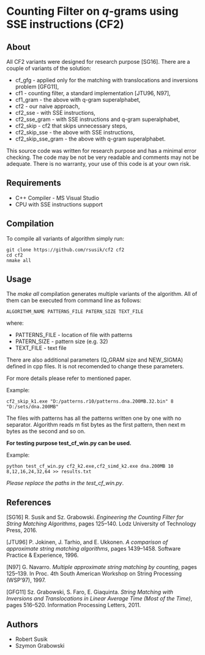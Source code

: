 # Counting Filter on *q*-grams using SSE instructions (CF2)

## About
All CF2 variants were designed for research purpose [SG16]. 
There are a couple of variants of the solution:
* cf_gfg - applied only for the matching with translocations and inversions problem [GFG11],
* cf1 - counting filter, a standard implementation [JTU96, N97],
* cf1_gram - the above with q-gram superalphabet,
* cf2 - our naive approach,
* cf2_sse - with SSE instructions,
* cf2_sse_gram - with SSE instructions and q-gram superalphabet,
* cf2_skip - cf2 that skips unnecessary steps,
* cf2_skip_sse - the above with SSE instructions,
* cf2_skip_sse_gram - the above with q-gram superalphabet.

This source code was written for research purpose and has a minimal error checking.
The code may be not be very readable and comments may not be adequate.
There is no warranty, your use of this code is at your own risk.

## Requirements

* C++ Compiler - MS Visual Studio
* CPU with SSE instructions support

## Compilation

To compile all variants of algorithm simply run:

```shell
git clone https://github.com/rsusik/cf2 cf2
cd cf2
nmake all
```

## Usage

The *make all* compilation generates multiple variants of the algorithm. All of them can be executed from command line as follows:

```shell
ALGORITHM_NAME PATTERNS_FILE PATERN_SIZE TEXT_FILE
```

where:

* PATTERNS_FILE - location of file with patterns
* PATERN_SIZE - pattern size (e.g. 32)
* TEXT_FILE - text file

There are also additional parameters (Q_GRAM size and NEW_SIGMA) defined in cpp files.
It is not recomended to change these parameters.

For more details please refer to mentioned paper.

Example:
```shell
cf2_skip_k1.exe "D:/patterns.r10/patterns.dna.200MB.32.bin" 8 "D:/sets/dna.200MB"
```

The files with patterns has all the patterns written one by one with no separator.
Algorithm reads m fist bytes as the first pattern, then next m bytes as the second and so on.

**For testing purpose test_cf_win.py can be used.**

Example:
```shell
python test_cf_win.py cf2_k2.exe,cf2_simd_k2.exe dna.200MB 10 8,12,16,24,32,64 >> results.txt
```

*Please replace the paths in the test_cf_win.py*.

## References

[SG16] R. Susik and Sz. Grabowski.
*Engineering the Counting Filter for String Matching Algorithms*,
pages 125–140. Lodz University of Technology Press, 2016.

[JTU96] P. Jokinen, J. Tarhio, and E. Ukkonen.
*A comparison of approximate string matching algorithms*,
pages 1439–1458. Software Practice & Experience, 1996.

[N97] G. Navarro.
*Multiple approximate string matching by counting*,
pages 125–139. In Proc. 4th South American Workshop on String Processing (WSP’97), 1997.

[GFG11] Sz. Grabowski, S. Faro, E. Giaquinta.
*String Matching with Inversions and Translocations in Linear Average Time (Most of the Time)*,
pages 516–520. Information Processing Letters, 2011.

## Authors
* Robert Susik
* Szymon Grabowski

